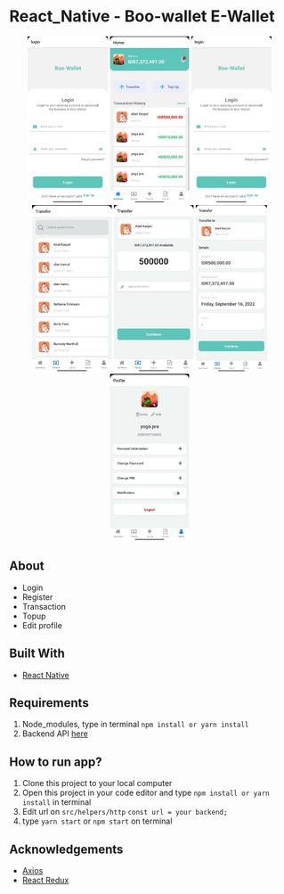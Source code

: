 # React_Native - Boo-wallet E-Wallet

<p align="center">
  <img src="./screenshoot/login.jpg" height="300" />
  <img src="./screenshoot/home.jpg" height="300" /> 
  <img src="./screenshoot/login.jpg" height="300" />
  <img src="./screenshoot/search-user.jpg" height="300" /> 
  <img src="./screenshoot/input-amount.jpg" height="300" />
  <img src="./screenshoot/transfer-confirmation.jpg" height="300" /> 
  <img src="./screenshoot/profile.jpg" height="300" /> 
</p>

## About
- Login
- Register
- Transaction
- Topup
- Edit profile

## Built With
- [React Native](hhttps://reactnative.dev/)

## Requirements
1. Node_modules, type in terminal `npm install or yarn install`
2. Backend API [here](https://github.com/sen9kuni/fw9-backend)

## How to run app?
1. Clone this project to your local computer
2. Open this project in your code editor and type `npm install or yarn install` in terminal
3. Edit url on `src/helpers/http`
`const url = your backend;`
4. type `yarn start` or `npm start` on terminal

## Acknowledgements
- [Axios](https://axios-http.com/)
- [React Redux](https://react-redux.js.org/)